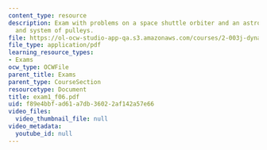 ```yaml
---
content_type: resource
description: Exam with problems on a space shuttle orbiter and an astronaut, L-shape,
  and system of pulleys.
file: https://ol-ocw-studio-app-qa.s3.amazonaws.com/courses/2-003j-dynamics-and-control-i-fall-2007/f89e4bbfad61a7db36022af142a57e66_exam1_f06.pdf
file_type: application/pdf
learning_resource_types:
- Exams
ocw_type: OCWFile
parent_title: Exams
parent_type: CourseSection
resourcetype: Document
title: exam1_f06.pdf
uid: f89e4bbf-ad61-a7db-3602-2af142a57e66
video_files:
  video_thumbnail_file: null
video_metadata:
  youtube_id: null
---
```

